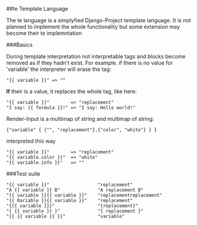 ##te Template Language

The te language is a simplyfied Django-Project template language. It is not
planned to implement the whole functionality but some extension may become
their te implemntation

###Basics

During template interpretation not interpretable tags and blocks become removed
as if they hadn't exist. For example. if there is no value for 'variable' the
interpreter will erase the tag:

```
"{{ variable }}" => ""
```

**If** their is a value, it replaces the whole tag, like here:

```
"{{ variable }}"        => "replacement"
"I say: {{ formula }}!" => "I say: Hello world!"
```

Render-Input is a multimap of string and multimap of string:

```
{"variable" { {"", "replacement"},{"color", "white"} } }
```

interpreted this way

```
"{{ variable }}"        => "replacement"
"{{ variable.color }}"  => "white"
"{{ variable.info }}"   => ""
```


###Test suite

```
"{{ variable }}"                  "replacement"
"A {{ variable }} B"              "A replacement B"
"{{ variable }}{{ variable }}"    "replacementreplacement"
"{{ Rariable }}{{ variable }}"    "replacement"
"{{{ variable }}}"                "{replacement}"
"{ {{ variable }} }"              "{ replacement }"
"{{ {{ variable }} }}"            "variable"
```
